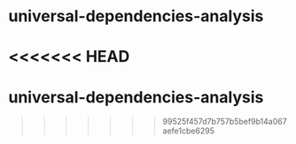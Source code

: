 # universal-dependencies-analysis
<<<<<<< HEAD
=======
# universal-dependencies-analysis
>>>>>>> 99525f457d7b757b5bef9b14a067aefe1cbe6295
